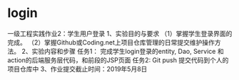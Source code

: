 # login
一级工程实践作业2：学生用户登录 1、实验目的与要求 （1）掌握学生登录界面的完成。 （2）掌握Github或Coding.net上项目仓库管理的日常提交维护操作方法。 2、实验内容和步骤 任务1： 完成学生login登录的entity, Dao, Service 和action的后端服务层代码，和前段的JSP页面 任务2:  Git push 提交代码到个人的项目仓库中 3、作业提交截止时间：2019年5月8日
